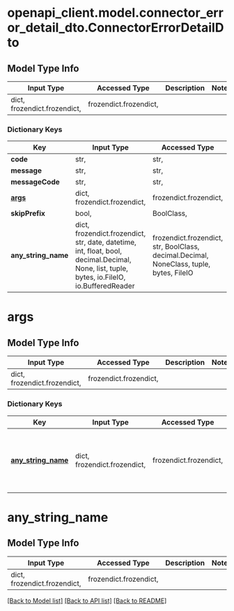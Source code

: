 # openapi_client.model.connector_error_detail_dto.ConnectorErrorDetailDto

## Model Type Info
Input Type | Accessed Type | Description | Notes
------------ | ------------- | ------------- | -------------
dict, frozendict.frozendict,  | frozendict.frozendict,  |  | 

### Dictionary Keys
Key | Input Type | Accessed Type | Description | Notes
------------ | ------------- | ------------- | ------------- | -------------
**code** | str,  | str,  |  | [optional] 
**message** | str,  | str,  |  | [optional] 
**messageCode** | str,  | str,  |  | [optional] 
**[args](#args)** | dict, frozendict.frozendict,  | frozendict.frozendict,  |  | [optional] 
**skipPrefix** | bool,  | BoolClass,  |  | [optional] 
**any_string_name** | dict, frozendict.frozendict, str, date, datetime, int, float, bool, decimal.Decimal, None, list, tuple, bytes, io.FileIO, io.BufferedReader | frozendict.frozendict, str, BoolClass, decimal.Decimal, NoneClass, tuple, bytes, FileIO | any string name can be used but the value must be the correct type | [optional]

# args

## Model Type Info
Input Type | Accessed Type | Description | Notes
------------ | ------------- | ------------- | -------------
dict, frozendict.frozendict,  | frozendict.frozendict,  |  | 

### Dictionary Keys
Key | Input Type | Accessed Type | Description | Notes
------------ | ------------- | ------------- | ------------- | -------------
**[any_string_name](#any_string_name)** | dict, frozendict.frozendict,  | frozendict.frozendict,  | any string name can be used but the value must be the correct type | [optional] 

# any_string_name

## Model Type Info
Input Type | Accessed Type | Description | Notes
------------ | ------------- | ------------- | -------------
dict, frozendict.frozendict,  | frozendict.frozendict,  |  | 

[[Back to Model list]](../../README.md#documentation-for-models) [[Back to API list]](../../README.md#documentation-for-api-endpoints) [[Back to README]](../../README.md)

